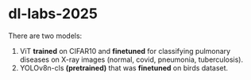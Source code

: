 # dl-labs-2025  
There are two models:  
1. ViT **trained** on CIFAR10 and **finetuned** for classifying pulmonary diseases on X-ray images (normal, covid, pneumonia, tuberculosis).
2. YOLOv8n-cls **(pretrained)** that was **finetuned** on birds dataset.
